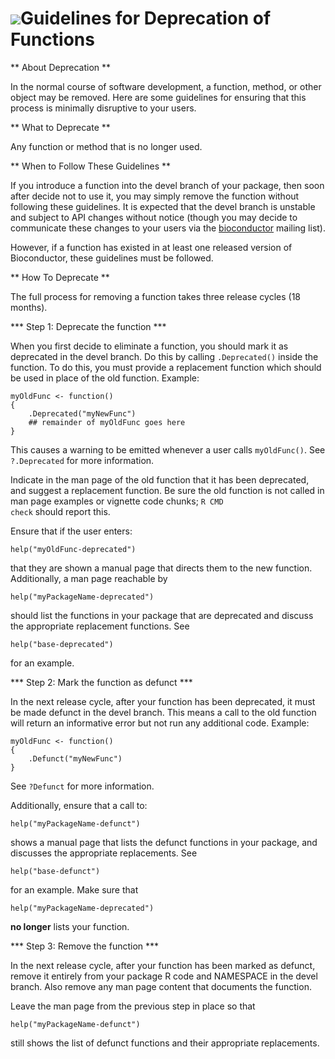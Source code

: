 ![](/images/icons/magnifier.gif)Guidelines for Deprecation of Functions
==================================================

** About Deprecation **

In the normal course of software development, a function, method, or 
other object may be removed. Here are some guidelines for ensuring
that this process is minimally disruptive to your users.

** What to Deprecate **

Any function or method that is no longer used.

** When to Follow These Guidelines **

If you introduce a function into the devel branch of your package, 
then soon after decide not to use it, you may simply remove the function
without following these guidelines. It is expected that the devel
branch is unstable and subject to API changes without notice (though
you may decide to communicate these changes to your users via the
[bioconductor](/help/mailing-list) mailing list).

However, if a function has existed in at least one released version
of Bioconductor, these guidelines must be followed.

** How To Deprecate **

The full process for removing a function takes three release cycles
(18 months).

*** Step 1: Deprecate the function ***

When you first decide to eliminate a function, you should mark it as
deprecated in the devel branch. Do this by calling <code>.Deprecated()</code>
inside the function. To do this, you must provide a replacement function 
which should be used in place of the old function. Example:

    myOldFunc <- function()
    {
        .Deprecated("myNewFunc")
        ## remainder of myOldFunc goes here
    }

This causes a warning to be emitted whenever a user calls 
<code>myOldFunc()</code>. See <code>?.Deprecated</code> for more information.

Indicate in the man page of the old function that it has been deprecated, and
suggest a replacement function. Be sure the old function is not called in 
man page examples or vignette code chunks; <code>R CMD check</code> should
report this.


Ensure that if the user enters:

    help("myOldFunc-deprecated")
    
that they are shown a manual page that directs them to the new function. 
Additionally, a man page reachable by

    help("myPackageName-deprecated")
    
should list the functions in your package that are deprecated and
discuss the appropriate replacement functions. See 

    help("base-deprecated")
    
for an example.

*** Step 2: Mark the function as defunct ***

In the next release cycle, after your function has been deprecated,
it must be made defunct in the devel branch.
This means a call to the old function will
return an informative error but not run any additional code. Example:

    myOldFunc <- function()
    {
        .Defunct("myNewFunc")
    }

See <code>?Defunct</code> for more information.

Additionally, ensure that a call to:

    help("myPackageName-defunct")
    
shows a manual page that lists the defunct functions in your package, 
and discusses the appropriate replacements. See

    help("base-defunct")
    
for an example. Make sure that 

    help("myPackageName-deprecated")
    
<b>no longer</b> lists your function.

*** Step 3: Remove the function ***

In the next release cycle, after your function has been marked as defunct,
remove it entirely from your package R code and NAMESPACE in the devel
branch. Also remove any man page content that documents the function.

Leave the man page from the previous step in place so that 

    help("myPackageName-defunct")
    
still shows the list of defunct functions and their appropriate replacements.

